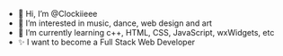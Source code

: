 - 👋 Hi, I’m @Clockiieee
- 👀 I’m interested in music, dance, web design and art
- 🌱 I’m currently learning c++, HTML, CSS, JavaScript, wxWidgets, etc
- ✨ I want to become a Full Stack Web Developer


<!---
Clockiieee/Clockiieee is a ✨ special ✨ repository because its `README.md` (this file) appears on your GitHub profile.
You can click the Preview link to take a look at your changes.
--->
